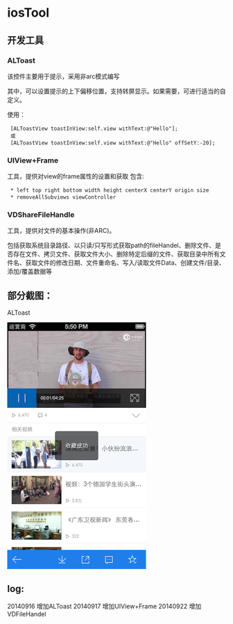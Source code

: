 iosTool
=======

## 开发工具

### ALToast

该控件主要用于提示，采用非arc模式编写

其中，可以设置提示的上下偏移位置，支持转屏显示。如果需要，可进行适当的自定义。

使用：

	 [ALToastView toastInView:self.view withText:@"Hello"];
	 或
	 [ALToastView toastInView:self.view withText:@"Hello" offSetY:-20];
  


### UIView+Frame
工具，提供对view的frame属性的设置和获取
包含:

     * left top right bottom width height centerX centerY origin size
     * removeAllSubviews viewController

### VDShareFileHandle

工具，提供对文件的基本操作(非ARC)。

包括获取系统目录路径、以只读/只写形式获取path的fileHandel、删除文件、是否存在文件、拷贝文件、获取文件大小、删除特定后缀的文件、获取目录中所有文件名、获取文件的修改日期、文件重命名、写入/读取文件Data、创建文件/目录、添加/覆盖数据等




## 部分截图：

ALToast

![image](https://github.com/qq644531343/iosTool/blob/master/screenshot/ALToast.png)


## log:

20140916 增加ALToast
20140917 增加UIView+Frame
20140922 增加VDFileHandel

